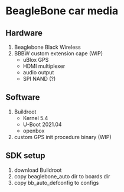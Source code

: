 # BeagleBone car media

## Hardware
1) Beaglebone Black Wireless
2) BBBW custom extension cape (WIP)
   * uBlox GPS
   * HDMI multiplexer
   * audio output
   * SPI NAND (?)

## Software
1) Buildroot
   * Kernel 5.4
   * U-Boot 2021.04
   * openbox
2) custom GPS init procedure binary (WIP)

## SDK setup
1) download Buildroot
2) copy beaglebone_auto dir to boards dir
3) copy bb_auto_defconfig to configs
